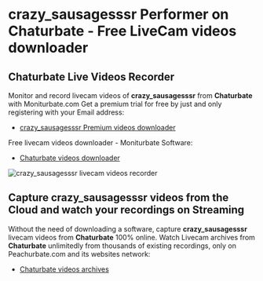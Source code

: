# crazy_sausagesssr Performer on Chaturbate - Free LiveCam videos downloader

## Chaturbate Live Videos Recorder

Monitor and record livecam videos of **crazy_sausagesssr** from **Chaturbate** with Moniturbate.com
Get a premium trial for free by just and only registering with your Email address:
* [crazy_sausagesssr Premium videos downloader](https://moniturbate.com/request-demo-licence-key.html)

Free livecam videos downloader - Moniturbate Software:
* [Chaturbate videos downloader](https://moniturbate.com/moniturbate-download-software.html)

![crazy_sausagesssr livecam videos recorder](https://peachurnet.com/templates/moniturbate-software.png)


## Capture crazy_sausagesssr videos from the Cloud and watch your recordings on Streaming

Without the need of downloading a software, capture **crazy_sausagesssr** livecam videos from **Chaturbate** 100% online.
Watch Livecam archives from **Chaturbate** unlimitedly from thousands of existing recordings, only on Peachurbate.com and its websites network:
* [Chaturbate videos archives](https://peachurnet.com/)